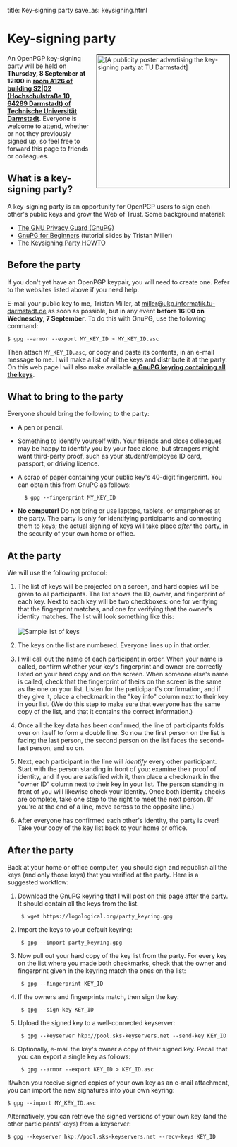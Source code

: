 title: Key-signing party
save_as: keysigning.html

# Key-signing party
<a href="/images/keysigning_poster.pdf"><img src="/images/keysigning_poster.jpg" title="Publicity poster for the key-signing party" alt="[A publicity poster advertising the key-signing party at TU Darmstadt]" style="float:right; border: thin solid black; margin-left: 1em; width: 300px;" /></a>

An OpenPGP key-signing party will be held on **Thursday, 8 September
at 12:00** in
**[room A126 of building S2|02 (Hochschulstraße 10, 64289 Darmstadt) of Technische Universität Darmstadt](http://www.openstreetmap.org/?mlat=49.87721&mlon=8.65513#map=17/49.87721/8.65513&layers=N)**.
Everyone is welcome to attend, whether or not they previously signed
up, so feel free to forward this page to friends or colleagues.

## What is a key-signing party?

A key-signing party is an opportunity for OpenPGP users to sign each
other's public keys and grow the Web of Trust.  Some background
material:

* [The GNU Privacy Guard (GnuPG)](https://gnupg.org/)
* [GnuPG for Beginners](https://github.com/logological/GnuPGforBeginners/raw/master/GnuPGforBeginners.pdf) (tutorial slides by Tristan Miller)
* [The Keysigning Party HOWTO](http://www.cryptnet.net/fdp/crypto/keysigning_party/en/keysigning_party.html)

## Before the party

If you don't yet have an OpenPGP keypair, you will need to create one.
Refer to the websites listed above if you need help.

E-mail your public key to me, Tristan Miller, at
[miller@ukp.informatik.tu-darmstadt.de](mailto:miller@ukp.informatik.tu-darmstadt.de)
as soon as possible, but in any event **before 16:00 on Wednesday, 7
September**.  To do this with GnuPG, use the following command:

    $ gpg --armor --export MY_KEY_ID > MY_KEY_ID.asc

Then attach `MY_KEY_ID.asc`, or copy and paste its contents, in an
e-mail message to me.  I will make a list of all the keys and
distribute it at the party.  On this web page I will also make
available
**[a GnuPG keyring containing all the keys](https://logological.org/party_keyring.gpg)**.


## What to bring to the party

Everyone should bring the following to the party:

* A pen or pencil.

* Something to identify yourself with.  Your friends and close
  colleagues may be happy to identify you by your face alone, but
  strangers might want third-party proof, such as your
  student/employee ID card, passport, or driving licence.

* A scrap of paper containing your public key's 40-digit fingerprint.
  You can obtain this from GnuPG as follows:

        $ gpg --fingerprint MY_KEY_ID

* **No computer!**  Do not bring or use laptops, tablets, or smartphones
  at the party.  The party is only for identifying participants and
  connecting them to keys; the actual signing of keys will take place
  *after* the party, in the security of your own home or office.


## At the party

We will use the following protocol:

1. The list of keys will be projected on a screen, and hard copies
   will be given to all participants.  The list shows the ID, owner,
   and fingerprint of each key.  Next to each key will be two
   checkboxes: one for verifying that the fingerprint matches, and one
   for verifying that the owner's identity matches.  The list will
   look something like this:<br /><br
   />![Sample list of keys](images/keysigning_list.png)

2. The keys on the list are numbered.  Everyone lines up in that order.

3. I will call out the name of each participant in order.  When your
   name is called, confirm whether your key's fingerprint and owner
   are correctly listed on your hard copy and on the screen.  When
   someone else's name is called, check that the fingerprint of theirs
   on the screen is the same as the one on your list.  Listen for the
   participant's confirmation, and if they give it, place a checkmark
   in the "key info" column next to their key in your list.  (We do
   this step to make sure that everyone has the same copy of the list,
   and that it contains the correct information.)

4. Once all the key data has been confirmed, the line of participants
   folds over on itself to form a double line.  So now the first
   person on the list is facing the last person, the second person on
   the list faces the second-last person, and so on.

5. Next, each participant in the line will *identify* every other
   participant.  Start with the person standing in front of you:
   examine their proof of identity, and if you are satisfied with it,
   then place a checkmark in the "owner ID" column next to their key
   in your list.  The person standing in front of you will likewise
   check your identity.  Once both identity checks are complete, take
   one step to the right to meet the next person.  (If you're at the
   end of a line, move across to the opposite line.)

6. After everyone has confirmed each other's identity, the party is
   over!  Take your copy of the key list back to your home or office.


## After the party

Back at your home or office computer, you should sign and republish
all the keys (and only those keys) that you verified at the party.
Here is a suggested workflow:

1. Download the GnuPG keyring that I will post on this page after the
   party.  It should contain all the keys from the list.

        $ wget https://logological.org/party_keyring.gpg

2. Import the keys to your default keyring:

        $ gpg --import party_keyring.gpg

3. Now pull out your hard copy of the key list from the party.  For
   every key on the list where you made both checkmarks, check that
   the owner and fingerprint given in the keyring match the ones on
   the list:

        $ gpg --fingerprint KEY_ID

4. If the owners and fingerprints match, then sign the key:

        $ gpg --sign-key KEY_ID

5. Upload the signed key to a well-connected keyserver:

        $ gpg --keyserver hkp://pool.sks-keyservers.net --send-key KEY_ID

6. Optionally, e-mail the key's owner a copy of their signed key.
   Recall that you can export a single key as follows:

        $ gpg --armor --export KEY_ID > KEY_ID.asc

If/when you receive signed copies of your own key as an e-mail
attachment, you can import the new signatures into your own keyring:

    $ gpg --import MY_KEY_ID.asc

Alternatively, you can retrieve the signed versions of your own key
(and the other participants' keys) from a keyserver:

    $ gpg --keyserver hkp://pool.sks-keyservers.net --recv-keys KEY_ID
